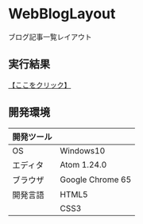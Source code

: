 # WebBlogLayout
ブログ記事一覧レイアウト

## 実行結果
[【ここをクリック】](https://xekid78.github.io/WebBlogLayout/)
  
## 開発環境
| 開発ツール |  |
|:-|:-|
| OS | Windows10 |
| エディタ | Atom 1.24.0 |
| ブラウザ | Google Chrome 65 |
| 開発言語 | HTML5 |
| | CSS3 |
